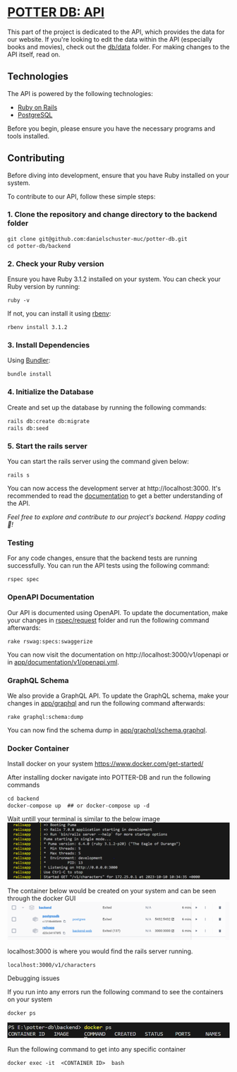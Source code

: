 # [POTTER DB: API](https://api.potterdb.com)

This part of the project is dedicated to the API, which provides the data for our website.
If you're looking to edit the data within the API (especially books and movies), check out the [db/data](db/data) folder.
For making changes to the API itself, read on.

## Technologies

The API is powered by the following technologies:

- [Ruby on Rails](https://rubyonrails.org/)
- [PostgreSQL](https://www.postgresql.org/)

Before you begin, please ensure you have the necessary programs and tools installed.

## Contributing

Before diving into development, ensure that you have Ruby installed on your system.

To contribute to our API, follow these simple steps:

### 1. Clone the repository and change directory to the backend folder

```shell
git clone git@github.com:danielschuster-muc/potter-db.git
cd potter-db/backend
```

### 2. Check your Ruby version

Ensure you have Ruby 3.1.2 installed on your system. You can check your Ruby version by running:

```shell
ruby -v
```

If not, you can install it using [rbenv](https://github.com/rbenv/rbenv):

```shell
rbenv install 3.1.2
```

### 3. Install Dependencies

Using [Bundler](https://github.com/bundler/bundler):

```shell
bundle install
```

### 4. Initialize the Database

Create and set up the database by running the following commands:

```shell
rails db:create db:migrate
rails db:seed
```

### 5. Start the rails server

You can start the rails server using the command given below:

```shell
rails s
```

You can now access the development server at http://localhost:3000. It's recommended to read the [documentation](https://docs.potterdb.com/) to get a better understanding of the API.

*Feel free to explore and contribute to our project's backend. Happy coding 🎉!*

### Testing

For any code changes, ensure that the backend tests are running successfully. You can run the API tests using the following command:

```shell
rspec spec
```

### OpenAPI Documentation

Our API is documented using OpenAPI.
To update the documentation, make your changes in [rspec/request](spec/requests) folder and run the following command afterwards:

```shell
rake rswag:specs:swaggerize
```
You can now visit the documentation on http://localhost:3000/v1/openapi or in [app/documentation/v1/openapi.yml](app/documentation/v1/openapi.yml).

### GraphQL Schema
We also provide a GraphQL API. To update the GraphQL schema, make your changes in [app/graphql](app/graphql) and run the following command afterwards:

```shell
rake graphql:schema:dump
```

You can now find the schema dump in [app/graphql/schema.graphql](app/graphql/schema.graphql).


### Docker Container

Install docker on your system
https://www.docker.com/get-started/

After installing docker navigate into POTTER-DB and run the following commands

```shell
cd backend
docker-compose up  ## or docker-compose up -d
```
Wait untill your terminal is similar to the below image
![Alt text](/backend/images/terminal.png)

The container below would be created on your system and can be seen through the docker GUI
![Alt text](/backend/images/dockerGui.png)

localhost:3000 is where you would find the rails server running.

```shell
localhost:3000/v1/characters
```

Debugging issues

If you run into any errors run the following command to see the containers on your system

```shell
docker ps
```
![Alt text](/backend/images/psCommand.png)

Run the following command to get into any specific container

```shell
docker exec -it  <CONTAINER ID>  bash
```